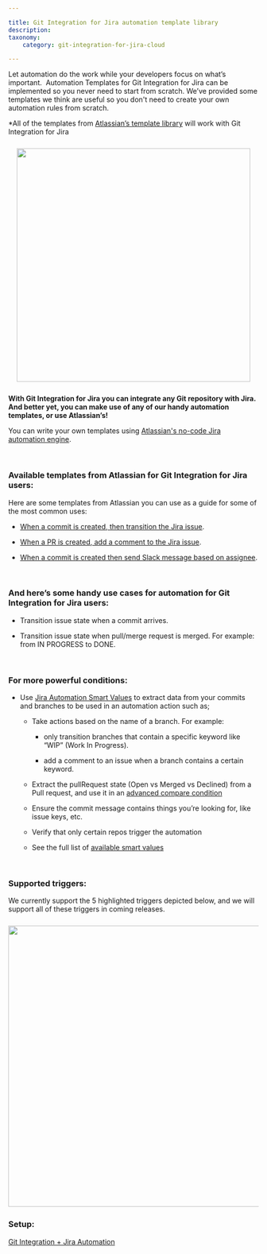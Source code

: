 ```yaml
---

title: Git Integration for Jira automation template library
description:
taxonomy:
    category: git-integration-for-jira-cloud

---
```


Let automation do the work while your developers focus on what’s important.  Automation Templates for Git Integration for Jira can be implemented so you never need to start from scratch. We’ve provided some templates we think are useful so you don't need to create your own automation rules from scratch.

\*All of the templates from [Atlassian’s template library](https://www.atlassian.com/software/jira/automation-template-library/bitbucket-github-gitlab) will work with Git Integration for Jira

<img src='/wp-content/uploads/gij-automation-library-template.png' style='margin:25px auto;max-width:100%;display:block;height:auto;width:470px;' />

**With Git Integration for Jira you can integrate any Git repository with Jira.  And better yet, you can make use of any of our handy automation templates, or use Atlassian’s!**

You can write your own templates using [Atlassian's no-code Jira automation engine](https://www.atlassian.com/software/jira/features/automation).

&nbsp;
### Available templates from Atlassian for Git Integration for Jira users:

Here are some templates from Atlassian you can use as a guide for some of the most common uses:

*   [When a commit is created, then transition the Jira issue](https://www.atlassian.com/software/jira/automation-template-library/rules#/rule/1357202).

*   [When a PR is created, add a comment to the Jira issue](https://www.atlassian.com/software/jira/automation-template-library/rules#/rule/1357211).

*   [When a commit is created then send Slack message based on assignee](https://www.atlassian.com/software/jira/automation-template-library/rules#/rule/1357149).

&nbsp;

### And here’s some handy use cases for automation for Git Integration for Jira users:

*   Transition issue state when a commit arrives.

*   Transition issue state when pull/merge request is merged. For example: from IN PROGRESS to DONE.

&nbsp;

### For more powerful conditions:

*   Use [Jira Automation Smart Values](https://support.atlassian.com/jira-software-cloud/docs/what-are-smart-values/) to extract data from your commits and branches to be used in an automation action such as;

    *   Take actions based on the name of a branch. For example:

        *   only transition branches that contain a specific keyword like “WIP” (Work In Progress).

        *   add a comment to an issue when a branch contains a certain keyword.

    *   Extract the pullRequest state (Open vs Merged vs Declined) from a Pull request, and use it in an [advanced compare condition](https://support.atlassian.com/jira-software-cloud/docs/automation-conditions/)

    *   Ensure the commit message contains things you’re looking for, like issue keys, etc.

    *   Verify that only certain repos trigger the automation

    *   See the full list of [available smart values](https://support.atlassian.com/jira-software-cloud/docs/smart-values-development/)

&nbsp;

### Supported triggers:

We currently support the 5 highlighted triggers depicted below, and we will support all of these triggers in coming releases.

<img src='/wp-content/uploads/gij-jira-cloud-automation-supported-triggers.png' style='margin:25px auto;width:566px;height:auto;display:block;max-width:100%;' />

### Setup:

[Git Integration + Jira Automation](/git-integration-for-jira-cloud/git-integration-jira-automation-gij-cloud)

